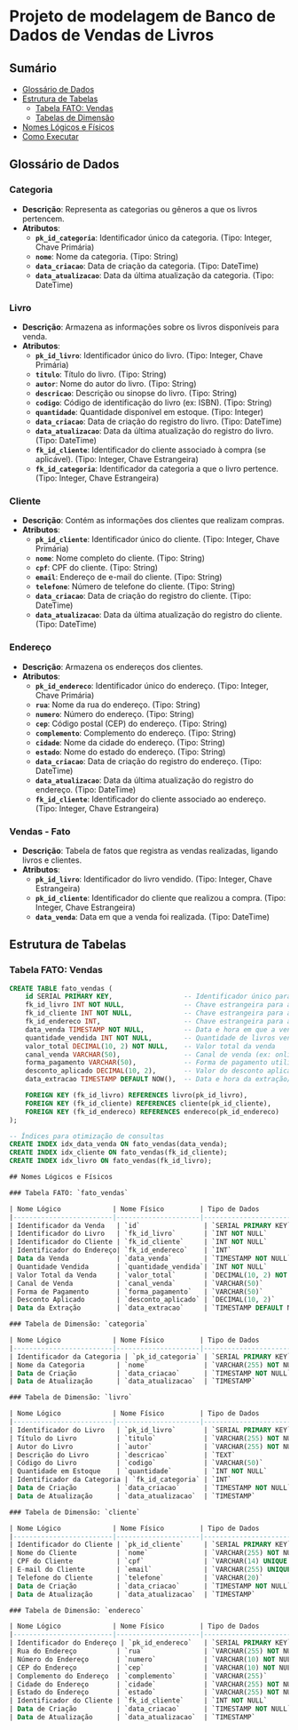 # Projeto de modelagem de Banco de Dados de Vendas de Livros


## Sumário

- [Glossário de Dados](#glossário-de-dados)
- [Estrutura de Tabelas](#estrutura-de-tabelas)
  - [Tabela FATO: Vendas](#tabela-fato-vendas)
  - [Tabelas de Dimensão](#tabelas-de-dimensão)
- [Nomes Lógicos e Físicos](#nomes-lógicos-e-físicos)
- [Como Executar](#como-executar)

## Glossário de Dados

### Categoria
- **Descrição**: Representa as categorias ou gêneros a que os livros pertencem.
- **Atributos**:
  - **`pk_id_categoria`**: Identificador único da categoria. (Tipo: Integer, Chave Primária)
  - **`nome`**: Nome da categoria. (Tipo: String)
  - **`data_criacao`**: Data de criação da categoria. (Tipo: DateTime)
  - **`data_atualizacao`**: Data da última atualização da categoria. (Tipo: DateTime)

### Livro
- **Descrição**: Armazena as informações sobre os livros disponíveis para venda.
- **Atributos**:
  - **`pk_id_livro`**: Identificador único do livro. (Tipo: Integer, Chave Primária)
  - **`titulo`**: Título do livro. (Tipo: String)
  - **`autor`**: Nome do autor do livro. (Tipo: String)
  - **`descricao`**: Descrição ou sinopse do livro. (Tipo: String)
  - **`codigo`**: Código de identificação do livro (ex: ISBN). (Tipo: String)
  - **`quantidade`**: Quantidade disponível em estoque. (Tipo: Integer)
  - **`data_criacao`**: Data de criação do registro do livro. (Tipo: DateTime)
  - **`data_atualizacao`**: Data da última atualização do registro do livro. (Tipo: DateTime)
  - **`fk_id_cliente`**: Identificador do cliente associado à compra (se aplicável). (Tipo: Integer, Chave Estrangeira)
  - **`fk_id_categoria`**: Identificador da categoria a que o livro pertence. (Tipo: Integer, Chave Estrangeira)

### Cliente
- **Descrição**: Contém as informações dos clientes que realizam compras.
- **Atributos**:
  - **`pk_id_cliente`**: Identificador único do cliente. (Tipo: Integer, Chave Primária)
  - **`nome`**: Nome completo do cliente. (Tipo: String)
  - **`cpf`**: CPF do cliente. (Tipo: String)
  - **`email`**: Endereço de e-mail do cliente. (Tipo: String)
  - **`telefone`**: Número de telefone do cliente. (Tipo: String)
  - **`data_criacao`**: Data de criação do registro do cliente. (Tipo: DateTime)
  - **`data_atualizacao`**: Data da última atualização do registro do cliente. (Tipo: DateTime)

### Endereço
- **Descrição**: Armazena os endereços dos clientes.
- **Atributos**:
  - **`pk_id_endereco`**: Identificador único do endereço. (Tipo: Integer, Chave Primária)
  - **`rua`**: Nome da rua do endereço. (Tipo: String)
  - **`numero`**: Número do endereço. (Tipo: String)
  - **`cep`**: Código postal (CEP) do endereço. (Tipo: String)
  - **`complemento`**: Complemento do endereço. (Tipo: String)
  - **`cidade`**: Nome da cidade do endereço. (Tipo: String)
  - **`estado`**: Nome do estado do endereço. (Tipo: String)
  - **`data_criacao`**: Data de criação do registro do endereço. (Tipo: DateTime)
  - **`data_atualizacao`**: Data da última atualização do registro do endereço. (Tipo: DateTime)
  - **`fk_id_cliente`**: Identificador do cliente associado ao endereço. (Tipo: Integer, Chave Estrangeira)

### Vendas - Fato
- **Descrição**: Tabela de fatos que registra as vendas realizadas, ligando livros e clientes.
- **Atributos**:
  - **`pk_id_livro`**: Identificador do livro vendido. (Tipo: Integer, Chave Estrangeira)
  - **`pk_id_cliente`**: Identificador do cliente que realizou a compra. (Tipo: Integer, Chave Estrangeira)
  - **`data_venda`**: Data em que a venda foi realizada. (Tipo: DateTime)

## Estrutura de Tabelas

### Tabela FATO: Vendas

```sql
CREATE TABLE fato_vendas (
    id SERIAL PRIMARY KEY,                  -- Identificador único para cada registro de venda
    fk_id_livro INT NOT NULL,               -- Chave estrangeira para a tabela de dimensão 'livro'
    fk_id_cliente INT NOT NULL,             -- Chave estrangeira para a tabela de dimensão 'cliente'
    fk_id_endereco INT,                     -- Chave estrangeira para a tabela de dimensão 'endereco'
    data_venda TIMESTAMP NOT NULL,          -- Data e hora em que a venda foi realizada
    quantidade_vendida INT NOT NULL,        -- Quantidade de livros vendidos na transação
    valor_total DECIMAL(10, 2) NOT NULL,    -- Valor total da venda
    canal_venda VARCHAR(50),                -- Canal de venda (ex: online, loja física)
    forma_pagamento VARCHAR(50),            -- Forma de pagamento utilizada
    desconto_aplicado DECIMAL(10, 2),       -- Valor do desconto aplicado, se houver
    data_extracao TIMESTAMP DEFAULT NOW(),  -- Data e hora da extração/coleta dos dados

    FOREIGN KEY (fk_id_livro) REFERENCES livro(pk_id_livro),
    FOREIGN KEY (fk_id_cliente) REFERENCES cliente(pk_id_cliente),
    FOREIGN KEY (fk_id_endereco) REFERENCES endereco(pk_id_endereco)
);

-- Índices para otimização de consultas
CREATE INDEX idx_data_venda ON fato_vendas(data_venda);
CREATE INDEX idx_cliente ON fato_vendas(fk_id_cliente);
CREATE INDEX idx_livro ON fato_vendas(fk_id_livro);

## Nomes Lógicos e Físicos

### Tabela FATO: `fato_vendas`

| Nome Lógico             | Nome Físico         | Tipo de Dados              |
|-------------------------|---------------------|----------------------------|
| Identificador da Venda   | `id`                | `SERIAL PRIMARY KEY`        |
| Identificador do Livro   | `fk_id_livro`       | `INT NOT NULL`              |
| Identificador do Cliente | `fk_id_cliente`     | `INT NOT NULL`              |
| Identificador do Endereço| `fk_id_endereco`    | `INT`                       |
| Data da Venda            | `data_venda`        | `TIMESTAMP NOT NULL`        |
| Quantidade Vendida       | `quantidade_vendida`| `INT NOT NULL`              |
| Valor Total da Venda     | `valor_total`       | `DECIMAL(10, 2) NOT NULL`   |
| Canal de Venda           | `canal_venda`       | `VARCHAR(50)`               |
| Forma de Pagamento       | `forma_pagamento`   | `VARCHAR(50)`               |
| Desconto Aplicado        | `desconto_aplicado` | `DECIMAL(10, 2)`            |
| Data da Extração         | `data_extracao`     | `TIMESTAMP DEFAULT NOW()`   |

### Tabela de Dimensão: `categoria`

| Nome Lógico             | Nome Físico         | Tipo de Dados              |
|-------------------------|---------------------|----------------------------|
| Identificador da Categoria | `pk_id_categoria` | `SERIAL PRIMARY KEY`        |
| Nome da Categoria        | `nome`              | `VARCHAR(255) NOT NULL`     |
| Data de Criação          | `data_criacao`      | `TIMESTAMP NOT NULL`        |
| Data de Atualização      | `data_atualizacao`  | `TIMESTAMP`                 |

### Tabela de Dimensão: `livro`

| Nome Lógico             | Nome Físico         | Tipo de Dados              |
|-------------------------|---------------------|----------------------------|
| Identificador do Livro   | `pk_id_livro`       | `SERIAL PRIMARY KEY`        |
| Título do Livro          | `titulo`            | `VARCHAR(255) NOT NULL`     |
| Autor do Livro           | `autor`             | `VARCHAR(255) NOT NULL`     |
| Descrição do Livro       | `descricao`         | `TEXT`                      |
| Código do Livro          | `codigo`            | `VARCHAR(50)`               |
| Quantidade em Estoque    | `quantidade`        | `INT NOT NULL`              |
| Identificador da Categoria | `fk_id_categoria` | `INT`                       |
| Data de Criação          | `data_criacao`      | `TIMESTAMP NOT NULL`        |
| Data de Atualização      | `data_atualizacao`  | `TIMESTAMP`                 |

### Tabela de Dimensão: `cliente`

| Nome Lógico             | Nome Físico         | Tipo de Dados              |
|-------------------------|---------------------|----------------------------|
| Identificador do Cliente | `pk_id_cliente`     | `SERIAL PRIMARY KEY`        |
| Nome do Cliente          | `nome`              | `VARCHAR(255) NOT NULL`     |
| CPF do Cliente           | `cpf`               | `VARCHAR(14) UNIQUE NOT NULL` |
| E-mail do Cliente        | `email`             | `VARCHAR(255) UNIQUE NOT NULL` |
| Telefone do Cliente      | `telefone`          | `VARCHAR(20)`               |
| Data de Criação          | `data_criacao`      | `TIMESTAMP NOT NULL`        |
| Data de Atualização      | `data_atualizacao`  | `TIMESTAMP`                 |

### Tabela de Dimensão: `endereco`

| Nome Lógico             | Nome Físico         | Tipo de Dados              |
|-------------------------|---------------------|----------------------------|
| Identificador do Endereço | `pk_id_endereco`   | `SERIAL PRIMARY KEY`        |
| Rua do Endereço          | `rua`               | `VARCHAR(255) NOT NULL`     |
| Número do Endereço       | `numero`            | `VARCHAR(10) NOT NULL`      |
| CEP do Endereço          | `cep`               | `VARCHAR(10) NOT NULL`      |
| Complemento do Endereço  | `complemento`       | `VARCHAR(255)`              |
| Cidade do Endereço       | `cidade`            | `VARCHAR(255) NOT NULL`     |
| Estado do Endereço       | `estado`            | `VARCHAR(255) NOT NULL`     |
| Identificador do Cliente | `fk_id_cliente`     | `INT NOT NULL`              |
| Data de Criação          | `data_criacao`      | `TIMESTAMP NOT NULL`        |
| Data de Atualização      | `data_atualizacao`  | `TIMESTAMP`                 |
